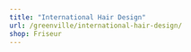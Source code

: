 ```yaml
---
title: "International Hair Design"
url: /greenville/international-hair-design/
shop: Friseur
---
```


